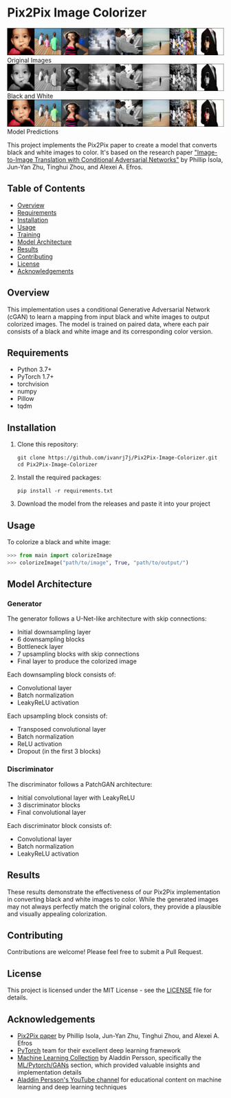# Pix2Pix Image Colorizer

![img](readmeFiles/original.png)
Original Images
![img](readmeFiles/bnw.png)
Black and White
![img](readmeFiles/generated.png)
Model Predictions


This project implements the Pix2Pix paper to create a model that converts black and white images to color. It's based on the research paper ["Image-to-Image Translation with Conditional Adversarial Networks"](https://arxiv.org/abs/1611.07004) by Phillip Isola, Jun-Yan Zhu, Tinghui Zhou, and Alexei A. Efros.

## Table of Contents
- [Overview](#overview)
- [Requirements](#requirements)
- [Installation](#installation)
- [Usage](#usage)
- [Training](#training)
- [Model Architecture](#model-architecture)
- [Results](#results)
- [Contributing](#contributing)
- [License](#license)
- [Acknowledgements](#acknowledgements)

## Overview

This implementation uses a conditional Generative Adversarial Network (cGAN) to learn a mapping from input black and white images to output colorized images. The model is trained on paired data, where each pair consists of a black and white image and its corresponding color version.

## Requirements

- Python 3.7+
- PyTorch 1.7+
- torchvision
- numpy
- Pillow
- tqdm

## Installation

1. Clone this repository:
   ```
   git clone https://github.com/ivanrj7j/Pix2Pix-Image-Colorizer.git
   cd Pix2Pix-Image-Colorizer
   ```

2. Install the required packages:
   ```
   pip install -r requirements.txt
   ```

3. Download the model from the releases and paste it into your project

## Usage

To colorize a black and white image:

```python
>>> from main import colorizeImage
>>> colorizeImage("path/to/image", True, "path/to/output/")
```

## Model Architecture

### Generator

The generator follows a U-Net-like architecture with skip connections:

- Initial downsampling layer
- 6 downsampling blocks
- Bottleneck layer
- 7 upsampling blocks with skip connections
- Final layer to produce the colorized image

Each downsampling block consists of:
- Convolutional layer
- Batch normalization
- LeakyReLU activation

Each upsampling block consists of:
- Transposed convolutional layer
- Batch normalization
- ReLU activation
- Dropout (in the first 3 blocks)

### Discriminator

The discriminator follows a PatchGAN architecture:

- Initial convolutional layer with LeakyReLU
- 3 discriminator blocks
- Final convolutional layer

Each discriminator block consists of:
- Convolutional layer
- Batch normalization
- LeakyReLU activation


## Results

These results demonstrate the effectiveness of our Pix2Pix implementation in converting black and white images to color. While the generated images may not always perfectly match the original colors, they provide a plausible and visually appealing colorization.

## Contributing

Contributions are welcome! Please feel free to submit a Pull Request.

## License

This project is licensed under the MIT License - see the [LICENSE](LICENSE) file for details.

## Acknowledgements

- [Pix2Pix paper](https://arxiv.org/abs/1611.07004) by Phillip Isola, Jun-Yan Zhu, Tinghui Zhou, and Alexei A. Efros
- [PyTorch](https://pytorch.org/) team for their excellent deep learning framework
- [Machine Learning Collection](https://github.com/aladdinpersson/Machine-Learning-Collection) by Aladdin Persson, specifically the [ML/Pytorch/GANs](https://github.com/aladdinpersson/Machine-Learning-Collection/tree/master/ML/Pytorch/GANs) section, which provided valuable insights and implementation details
- [Aladdin Persson's YouTube channel](https://www.youtube.com/@AladdinPersson) for educational content on machine learning and deep learning techniques
